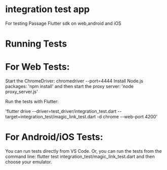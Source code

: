 # integration test app

For testing Passage Flutter sdk on web,android and iOS


# Running Tests

# For Web Tests:
Start the ChromeDriver: chromedriver --port=4444
Install Node.js packages: 'npm install' and then start the proxy server: 'node proxy_server.js'

Run the tests with Flutter:

'flutter drive --driver=test_driver/integration_test.dart --target=integration_test/magic_link_test.dart -d chrome --web-port 4200'


# For Android/iOS Tests:
You can run tests directly from VS Code.
Or, you can run the tests from the command line: flutter test integration_test/magic_link_test.dart and then choose your emulator.
